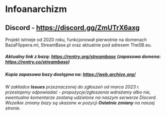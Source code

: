 # Infoanarchizm
## Discord - https://discord.gg/ZmUTrX6axg 
Projekt istnieje od 2020 roku, funkcjonował pierwotnie na domenach BazaFlippera.ml, StreamBase.pl oraz aktualnie pod adresem TheSB.eu.

##### Aktualny link z bazą: https://rentry.org/streambase (zapasowa domena: https://rentry.co/streambase)
##### Kopia zapasowa bazy dostępna na: https://web.archive.org/

*W zakładce **Issues** przeznaczonej do zgłoszeń od marca 2023 r. przestajemy odpowiadać - propozycje/zgłoszenia wdrażamy albo nie, ewentualne komentarze zostaną udzielone na naszym serwerze Discord. Wszelkie zmiany bazy są ukazane w pozycji **Ostatnie zmiany** na naszej stronie.* 
